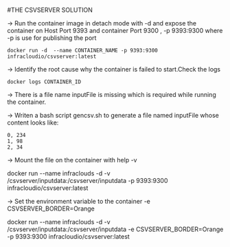 #THE CSVSERVER SOLUTION 

-> Run the container image in detach mode with -d and expose the container on Host Port 9393 and container Port 9300 , -p 9393:9300 where -p is use for publishing the port 

    docker run -d  --name CONTAINER_NAME -p 9393:9300 infracloudio/csvserver:latest

-> Identify the root cause why the container is failed to start.Check the logs 

    docker logs CONTAINER_ID 

-> There is a file name inputFile is missing  which is required while running the container.

-> Writen a bash script gencsv.sh to generate a file named inputFile whose content looks like:

    0, 234
    1, 98
    2, 34


-> Mount the file on the container with help -v 

docker run --name infraclouds -d -v /csvserver/inputdata:/csvserver/inputdata  -p 9393:9300 infracloudio/csvserver:latest


-> Set the environment variable to the container -e CSVSERVER_BORDER=Orange

docker run --name infraclouds -d -v /csvserver/inputdata:/csvserver/inputdata  -e CSVSERVER_BORDER=Orange -p 9393:9300 infracloudio/csvserver:latest



